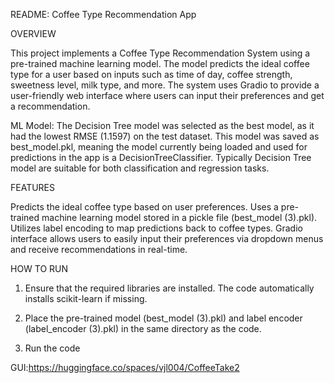 README: Coffee Type Recommendation App

OVERVIEW

This project implements a Coffee Type Recommendation System using a pre-trained machine learning model. 
The model predicts the ideal coffee type for a user based on inputs such as time of day, coffee strength, sweetness level, milk type, and more. 
The system uses Gradio to provide a user-friendly web interface where users can input their preferences and get a recommendation.

ML Model: The Decision Tree model was selected as the best model, as it had the lowest RMSE (1.1597) on the test dataset. This model was saved as best_model.pkl, meaning the model currently being loaded and used for predictions in the app is a DecisionTreeClassifier. Typically Decision Tree model are suitable for both classification and regression tasks.

FEATURES

Predicts the ideal coffee type based on user preferences.
Uses a pre-trained machine learning model stored in a pickle file (best_model (3).pkl).
Utilizes label encoding to map predictions back to coffee types.
Gradio interface allows users to easily input their preferences via dropdown menus and receive recommendations in real-time.

HOW TO RUN

1. Ensure that the required libraries are installed. The code automatically installs scikit-learn if missing.

2. Place the pre-trained model (best_model (3).pkl) and label encoder (label_encoder (3).pkl) in the same directory as the code.

3. Run the code

GUI:https://huggingface.co/spaces/vjl004/CoffeeTake2 
